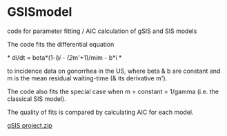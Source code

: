 # GSISmodel
code for parameter fitting / AIC calculation of gSIS and SIS models

The code fits the differential equation

\* di/dt = beta*(1-i)*i - (2*m'+1)/m*i*m - b*i \*

to incidence data on gonorrhea in the US, where beta & b are constant and m is the mean residual waiting-time (& its derivative m').

The code also fits the special case when m = constant = 1/gamma (i.e. the classical SIS model).

The quality of fits is compared by calculating AIC for each model. 

[gSIS project.zip](https://github.com/mathguypi314/GSISmodel/files/8800303/gSIS.project.zip)
